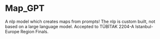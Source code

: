 # Map_GPT
A nlp model which creates maps from prompts!
The nlp is custom built, not based on a large language model. Accepted to TÜBİTAK 2204-A Istanbul-Europe Region Finals.
